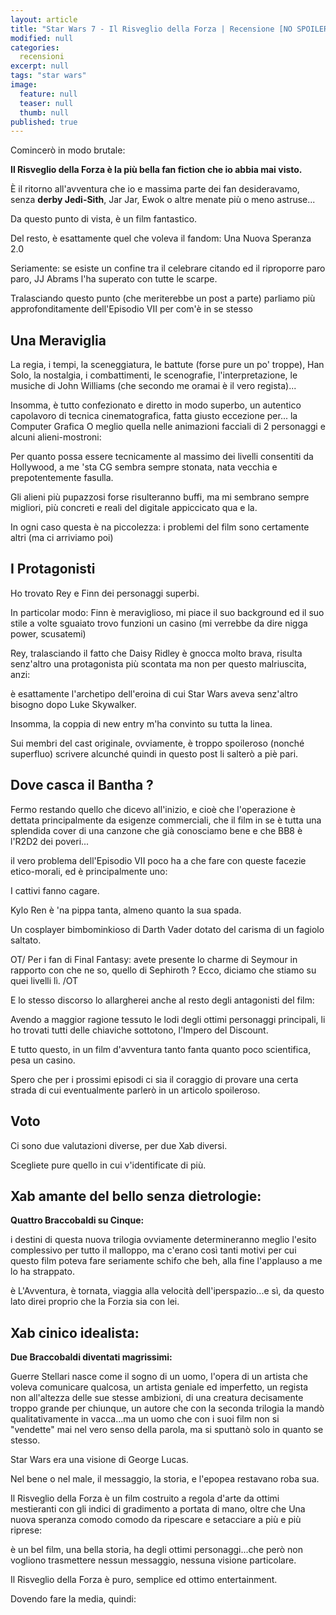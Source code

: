 ```yaml
---
layout: article
title: "Star Wars 7 - Il Risveglio della Forza | Recensione [NO SPOILER]"
modified: null
categories: 
  recensioni
excerpt: null
tags: "star wars"
image: 
  feature: null
  teaser: null
  thumb: null
published: true
---
```


Comincerò in modo brutale:

**Il Risveglio della Forza è la più bella fan fiction che io abbia mai visto.**

È il ritorno all'avventura che io e massima parte dei fan desideravamo, senza **derby Jedi-Sith**, Jar Jar, Ewok o altre menate più o meno astruse...

Da questo punto di vista, è un film fantastico.

Del resto, è esattamente quel che voleva il fandom: Una Nuova Speranza 2.0

Seriamente: se esiste un confine tra il celebrare citando ed il riproporre paro paro, JJ Abrams l'ha superato con tutte le scarpe.

Tralasciando questo punto (che meriterebbe un post a parte) parliamo più approfonditamente dell'Episodio VII per com'è in se stesso

## Una Meraviglia

La regia, i tempi, la sceneggiatura, le battute (forse pure un po' troppe), Han Solo, la nostalgia, i combattimenti, le scenografie, l'interpretazione, le musiche di John Williams (che secondo me oramai è il vero regista)...

Insomma, è tutto confezionato e diretto in modo superbo, un autentico capolavoro di tecnica cinematografica, fatta giusto eccezione per...
la Computer Grafica 
O meglio quella nelle animazioni facciali di 2 personaggi e alcuni alieni-mostroni:

Per quanto possa essere tecnicamente al massimo dei livelli consentiti da Hollywood, a me 'sta CG sembra sempre stonata, nata vecchia e prepotentemente fasulla.

Gli alieni più pupazzosi forse risulteranno buffi, ma mi sembrano sempre migliori, più concreti e reali del digitale appiccicato qua e la.

In ogni caso questa è na piccolezza: i problemi del film sono certamente altri (ma ci arriviamo poi)

## I Protagonisti

Ho trovato Rey e Finn dei personaggi superbi.

In particolar modo: Finn è meraviglioso, mi piace il suo background ed il suo stile a volte sguaiato trovo funzioni un casino (mi verrebbe da dire nigga power, scusatemi)

Rey, tralasciando il fatto che Daisy Ridley è gnocca molto brava, risulta senz'altro una protagonista più scontata ma non per questo malriuscita, anzi:

è esattamente l'archetipo dell'eroina di cui Star Wars aveva senz'altro bisogno dopo Luke Skywalker.

Insomma, la coppia di new entry m'ha convinto su tutta la linea.

Sui membri del cast originale, ovviamente, è troppo spoileroso (nonché superfluo) scrivere alcunché quindi in questo post li salterò a piè pari.

## Dove casca il Bantha ?

Fermo restando quello che dicevo all'inizio, e cioè che l'operazione è dettata principalmente da esigenze commerciali, che il film in se è tutta una splendida cover di una canzone che già conosciamo bene e che BB8 è l'R2D2 dei poveri...

il vero problema dell'Episodio VII poco ha a che fare con queste facezie etico-morali, ed è principalmente uno:

I cattivi fanno cagare.

Kylo Ren è 'na pippa tanta, almeno quanto la sua spada.

Un cosplayer bimbominkioso di Darth Vader dotato del carisma di un fagiolo saltato.

OT/ Per i fan di Final Fantasy: avete presente lo charme di Seymour in rapporto con che ne so, quello di Sephiroth ? 
Ecco, diciamo che stiamo su quei livelli lì. /OT

E lo stesso discorso lo allargherei anche al resto degli antagonisti del film:

Avendo a maggior ragione tessuto le lodi degli ottimi personaggi principali, li ho trovati tutti delle chiaviche sottotono, l'Impero del Discount.

E tutto questo, in un film d'avventura tanto fanta quanto poco scientifica, pesa un casino.

Spero che per i prossimi episodi ci sia il coraggio di provare una certa strada di cui eventualmente parlerò in un articolo spoileroso.

## Voto

Ci sono due valutazioni diverse, per due Xab diversi.

Scegliete pure quello in cui v'identificate di più.

## Xab amante del bello senza dietrologie:

**Quattro Braccobaldi su Cinque:**

i destini di questa nuova trilogia ovviamente determineranno meglio l'esito complessivo per tutto il malloppo, ma c'erano così tanti motivi per cui questo film poteva fare seriamente schifo che beh, alla fine l'applauso a me lo ha strappato.

è L'Avventura, è tornata, viaggia alla velocità dell'iperspazio...e sì, da questo lato direi proprio che la Forzia sia con lei.

## Xab cinico idealista:

**Due Braccobaldi diventati magrissimi:**

Guerre Stellari nasce come il sogno di un uomo, l'opera di un artista che voleva comunicare qualcosa, un artista geniale ed imperfetto, un regista non all'altezza delle sue stesse ambizioni, di una creatura decisamente troppo grande per chiunque, un autore che con la seconda trilogia la mandò qualitativamente in vacca...ma un uomo che con i suoi film non si "vendette" mai nel vero senso della parola, ma si sputtanò solo in quanto se stesso.

Star Wars era una visione di George Lucas.

Nel bene o nel male, il messaggio, la storia, e l'epopea restavano roba sua.

Il Risveglio della Forza è un film costruito a regola d'arte da ottimi mestieranti con gli indici di gradimento a portata di mano, oltre che Una nuova speranza comodo comodo da ripescare e setacciare a più e più riprese:

è un bel film, una bella storia, ha degli ottimi personaggi...che però non vogliono trasmettere nessun messaggio, nessuna visione particolare.

Il Risveglio della Forza è puro, semplice ed ottimo entertainment.

Dovendo fare la media, quindi:
